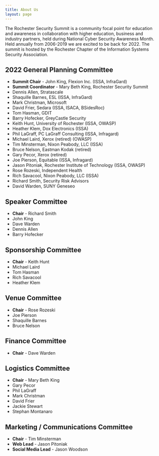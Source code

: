 ```yaml
---
title: About Us
layout: page
---
```


The Rochester Security Summit is a community focal point for education and awareness in collaboration with higher education, business and industry partners, held during National Cyber Security Awareness Month. Held annually from 2006-2019 we are excited to be back for 2022. The summit is hosted by the Rochester Chapter of the Information Systems Security Association.

## 2022 General Planning Committee

* **Summit Chair** - John King, Flexion Inc. (ISSA, InfraGard)
* **Summit Coordinator** - Mary Beth King, Rochester Security Summit
* Dennis Allen, Stratascale
* Shaquille Barnes, ESL (ISSA, InfraGard)
* Mark Christman, Microsoft
* David Frier, Sedara (ISSA, ISACA, BSidesRoc)
* Tom Hasman, GDIT
* Barry Hofecker, GreyCastle Security
* Keith Hunt, University of Rochester (ISSA, OWASP)
* Heather Klem, Dox Electronics (ISSA)
* Phil LaGraff, PC LaGraff Consulting (ISSA, Infragard)
* Michael Laird, Xerox (retired) (OWASP)
* Tim Minsterman, Nixon Peabody, LLC (ISSA)
* Bruce Nelson, Eastman Kodak (retired)
* Gary Pecor, Xerox (retired)
* Joe Pierson, Equitable (ISSA, Infragard)
* Jason Pitoniak, Rochester Institute of Technology (ISSA, OWASP)
* Rose Rozeski, Independent Health
* Rich Savacool, Nixon Peabody, LLC (ISSA)
* Richard Smith, Security Risk Advisors
* David Warden, SUNY Geneseo

## Speaker Committee

* **Chair** - Richard Smith
* John King
* Dave Warden
* Dennis Allen
* Barry Hofecker

## Sponsorship Committee

* **Chair** - Keith Hunt
* Michael Laird
* Tom Hasman
* Rich Savacool
* Heather Klem

## Venue Committee

* **Chair** - Rose Rozeski
* Joe Pierson
* Shaquille Barnes
* Bruce Nelson

## Finance Committee

* **Chair** - Dave Warden

## Logistics Committee

* **Chair** - Mary Beth King
* Gary Pecor
* Phil LaGraff
* Mark Christman
* David Frier
* Jackie Stewart
* Stephan Montanaro

## Marketing / Communications Committee

* **Chair** - Tim Minsterman
* **Web Lead** - Jason Pitoniak
* **Social Media Lead** - Jason Woodson
